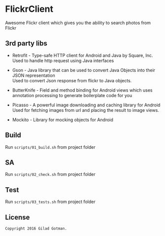 FlickrClient
========
Awesome Flickr client which gives you the ability to search photos from Flickr

3rd party libs
--------
* Retrofit - Type-safe HTTP client for Android and Java by Square, Inc.<br>
Used to handle http request using Java interfaces

* Gson - Java library that can be used to convert Java Objects into their JSON representation<br>
Used to convert Json response from flickr to Java objects.

* ButterKnife - Field and method binding for Android views which uses annotation processing to generate boilerplate code for you<br>

* Picasso - A powerful image downloading and caching library for Android<br>
Used for fetching images from url and placing the result to image views.

* Mockito - Library for mocking objects for Android<br>

Build
--------
Run ```scripts/01_build.sh``` from project folder

SA
--------
Run ```scripts/02_check.sh``` from project folder

Test
--------
Run ```scripts/03_tests.sh``` from project folder

License
--------

    Copyright 2016 Gilad Gotman.
